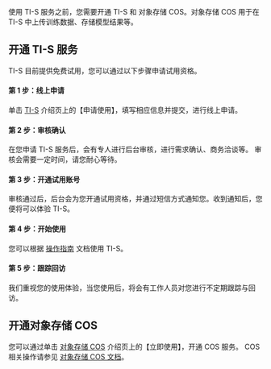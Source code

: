 使用 TI-S 服务之前，您需要开通 TI-S 和 对象存储 COS。对象存储 COS 用于在 TI-S 中上传训练数据、存储模型结果等。

## 开通 TI-S 服务
TI-S 目前提供免费试用，您可以通过以下步骤申请试用资格。

#### 第 1 步：线上申请
单击 [TI-S]() 介绍页上的【申请使用】，填写相应信息并提交，进行线上申请。

#### 第 2 步：审核确认
在您申请 TI-S 服务后，会有专人进行后台审核，进行需求确认、商务洽谈等。
审核会需要一定时间，请您耐心等待。

#### 第 3 步：开通试用账号
审核通过后，后台会为您开通试用资格，并通过短信方式通知您。收到通知后，您便将可以体验 TI-S。

#### 第 4 步：开始使用
您可以根据 [操作指南]() 文档使用 TI-S。

#### 第 5 步：跟踪回访
我们重视您的使用体验，当您使用后，将会有工作人员对您进行不定期跟踪与回访。


## 开通对象存储 COS 
您可以通过单击 [对象存储 COS](https://cloud.tencent.com/product/cos) 介绍页上的【立即使用】，开通 COS 服务。
COS 相关操作请参见 [对象存储 COS 文档](https://cloud.tencent.com/document/product/436)。




